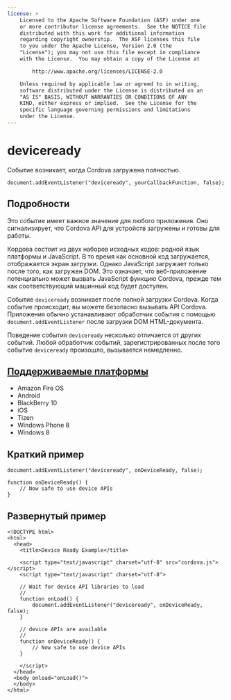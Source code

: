 ```yaml
---
license: >
    Licensed to the Apache Software Foundation (ASF) under one
    or more contributor license agreements.  See the NOTICE file
    distributed with this work for additional information
    regarding copyright ownership.  The ASF licenses this file
    to you under the Apache License, Version 2.0 (the
    "License"); you may not use this file except in compliance
    with the License.  You may obtain a copy of the License at

        http://www.apache.org/licenses/LICENSE-2.0

    Unless required by applicable law or agreed to in writing,
    software distributed under the License is distributed on an
    "AS IS" BASIS, WITHOUT WARRANTIES OR CONDITIONS OF ANY
    KIND, either express or implied.  See the License for the
    specific language governing permissions and limitations
    under the License.
---
```


# deviceready

Событие возникает, когда Cordova загружена полностью.

    document.addEventListener("deviceready", yourCallbackFunction, false);
    

## Подробности

Это событие имеет важное значение для любого приложения. Оно сигнализирует, что Cordova API для устройств загружены и готовы для работы.

Кордова состоит из двух наборов исходных кодов: родной язык платформы и JavaScript. В то время как основной код загружается, отображается экран загрузки. Однако JavaScript загружает только после того, как загружен DOM. Это означает, что веб-приложение потенциально может вызвать JavaScript функцию Cordova, прежде тем как соответствующий машинный код будет доступен.

Событие `deviceready` возникает после полной загрузки Cordova. Когда событие происходит, вы можете безопасно вызывать API Cordova. Приложения обычно устанавливают обработчик события с помощью `document.addEventListener` после загрузки DOM HTML-документа.

Поведение события `deviceready` несколько отличается от других событий. Любой обработчик событий, зарегистрированных после того событие `deviceready` произошло, вызывается немедленно.

## <a href="../../config_ref/images.html">Поддерживаемые платформы</a>

*   Amazon Fire OS
*   Android
*   BlackBerry 10
*   iOS
*   Tizen
*   Windows Phone 8
*   Windows 8

## Краткий пример

    document.addEventListener("deviceready", onDeviceReady, false);
    
    function onDeviceReady() {
        // Now safe to use device APIs
    }
    

## Развернутый пример

    <!DOCTYPE html>
    <html>
      <head>
        <title>Device Ready Example</title>
    
        <script type="text/javascript" charset="utf-8" src="cordova.js"></script>
        <script type="text/javascript" charset="utf-8">
    
        // Wait for device API libraries to load
        //
        function onLoad() {
            document.addEventListener("deviceready", onDeviceReady, false);
        }
    
        // device APIs are available
        //
        function onDeviceReady() {
            // Now safe to use device APIs
        }
    
        </script>
      </head>
      <body onload="onLoad()">
      </body>
    </html>